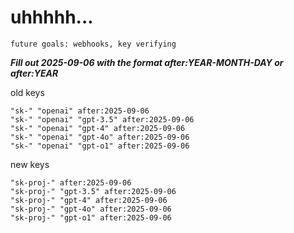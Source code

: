 # uhhhhh...

`future goals: webhooks, key verifying`



***Fill out 2025-09-06 with the format after:YEAR-MONTH-DAY or after:YEAR***

old keys
```
"sk-" "openai" after:2025-09-06
"sk-" "openai" "gpt-3.5" after:2025-09-06
"sk-" "openai" "gpt-4" after:2025-09-06
"sk-" "openai" "gpt-4o" after:2025-09-06
"sk-" "openai" "gpt-o1" after:2025-09-06
```

new keys
```
"sk-proj-" after:2025-09-06
"sk-proj-" "gpt-3.5" after:2025-09-06
"sk-proj-" "gpt-4" after:2025-09-06
"sk-proj-" "gpt-4o" after:2025-09-06
"sk-proj-" "gpt-o1" after:2025-09-06
```
